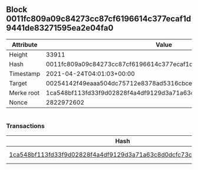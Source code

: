 ## Block 0011fc809a09c84273cc87cf6196614c377ecaf1d9441de83271595ea2e04fa0

Attribute | Value
--- | ---
Height | 33911
Hash | 0011fc809a09c84273cc87cf6196614c377ecaf1d9441de83271595ea2e04fa0
Timestamp | 2021-04-24T04:01:03+00:00
Target | 00254142f49eaaa504dc75712e8378ad5316cbcead634704b3734b6271167cc4
Merke root | 1ca548bf113fd33f9d02828f4a4df9129d3a71a63c8d0dcfc73c1b57c4cc8159
Nonce | 2822972602

```

```

### Transactions

Hash | Amount
--- | ---
[1ca548bf113fd33f9d02828f4a4df9129d3a71a63c8d0dcfc73c1b57c4cc8159](1ca548bf113fd33f9d02828f4a4df9129d3a71a63c8d0dcfc73c1b57c4cc8159.md) | 10.00000000 SKEPTI 
